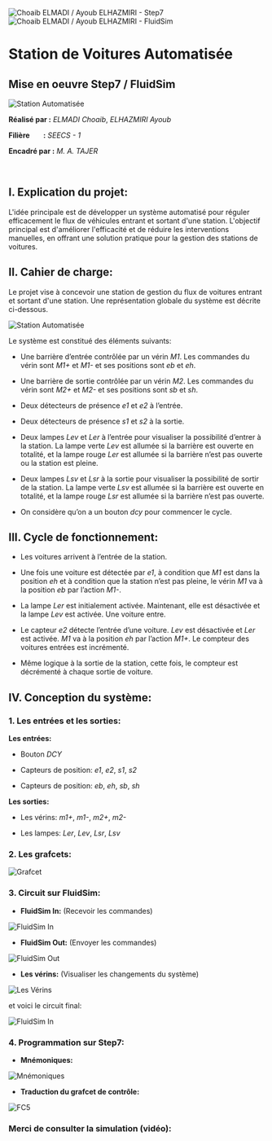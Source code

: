![Choaib ELMADI / Ayoub ELHAZMIRI - Step7](https://img.shields.io/badge/Choaib_ELMADI_/_Ayoub_ELHAZMIRI-Step7-8800dd) ![Choaib ELMADI / Ayoub ELHAZMIRI - FluidSim](https://img.shields.io/badge/Choaib_ELMADI_/_Ayoub_ELHAZMIRI-FluidSim-8800dd)

# Station de Voitures Automatisée

## Mise en oeuvre Step7 / FluidSim

![Station Automatisée](./Documents/3.%20Station%20Automatisée.png)

**Réalisé par :** _ELMADI Choaib_, _ELHAZMIRI Ayoub_

**Filière &nbsp;&nbsp;&nbsp;&nbsp;&nbsp;&nbsp;&nbsp;:** _SEECS - 1_

**Encadré par :** _M. A. TAJER_

<br>

## I. Explication du projet:

L'idée principale est de développer un système automatisé pour réguler efficacement le flux de véhicules entrant et sortant d'une station. L'objectif principal est d'améliorer l'efficacité et de réduire les interventions manuelles, en offrant une solution pratique pour la gestion des stations de voitures.

## II. Cahier de charge:

Le projet vise à concevoir une station de gestion du flux de voitures entrant et sortant d'une station. Une représentation globale du système est décrite ci-dessous.

![Station Automatisée](./Documents/3.%20Station%20Automatisée.png)

Le système est constitué des éléments suivants:

- Une barrière d’entrée contrôlée par un vérin _M1_. Les commandes du vérin sont _M1+_ et _M1-_ et ses positions sont _eb_ et _eh_.

- Une barrière de sortie contrôlée par un vérin _M2_. Les commandes du vérin sont _M2+_ et _M2-_ et ses positions sont _sb_ et _sh_.

- Deux détecteurs de présence _e1_ et _e2_ à l’entrée.

- Deux détecteurs de présence _s1_ et _s2_ à la sortie.

- Deux lampes _Lev_ et _Ler_ à l’entrée pour visualiser la possibilité d’entrer à la station. La lampe verte _Lev_ est allumée si la barrière est ouverte en totalité, et la lampe rouge _Ler_ est allumée si la barrière n’est pas ouverte ou la station est pleine.

- Deux lampes _Lsv_ et _Lsr_ à la sortie pour visualiser la possibilité de sortir de la station. La lampe verte _Lsv_ est allumée si la barrière est ouverte en totalité, et la lampe rouge _Lsr_ est allumée si la barrière n’est pas ouverte.

- On considère qu’on a un bouton _dcy_ pour commencer le cycle.

## III. Cycle de fonctionnement:

- Les voitures arrivent à l’entrée de la station.

- Une fois une voiture est détectée par _e1_, à condition que _M1_ est dans la position _eh_ et à condition que la station n’est pas pleine, le vérin _M1_ va à la position _eb_ par l’action _M1-_.

- La lampe _Ler_ est initialement activée. Maintenant, elle est désactivée et la lampe _Lev_ est activée. Une voiture entre.

- Le capteur _e2_ détecte l’entrée d’une voiture. _Lev_ est désactivée et _Ler_ est activée. _M1_ va à la position _eh_ par l’action _M1+_. Le compteur des voitures entrées est incrémenté.

- Même logique à la sortie de la station, cette fois, le compteur est décrémenté à chaque sortie de voiture.

## IV. Conception du système:

### 1. Les entrées et les sorties:

**Les entrées:**

- Bouton _DCY_

- Capteurs de position: _e1_, _e2_, _s1_, _s2_

- Capteurs de position: _eb_, _eh_, _sb_, _sh_

**Les sorties:**

- Les vérins: _m1+_, _m1-_, _m2+_, _m2-_

- Les lampes: _Ler_, _Lev_, _Lsr_, _Lsv_

### 2. Les grafcets:

![Grafcet](./Documents/5.%20Grafcet.jpg)

### 3. Circuit sur FluidSim:

- **FluidSim In:** (Recevoir les commandes)

![FluidSim In](./Documents/FluidSim/FluidSimIn.png)

- **FluidSim Out:** (Envoyer les commandes)

![FluidSim Out](./Documents/FluidSim/FluidSimOut.png)

- **Les vérins:** (Visualiser les changements du système)

![Les Vérins](./Documents/FluidSim/Verins.png)

et voici le circuit final:

![FluidSim In](./Documents/FluidSim/Tout.png)

### 4. Programmation sur Step7:

- **Mnémoniques:**

![Mnémoniques](./Documents/Step7/Mnemoniques.png)

- **Traduction du grafcet de contrôle:**

![FC5](./Documents/Step7/FC5.png)

### Merci de consulter la simulation (vidéo):
